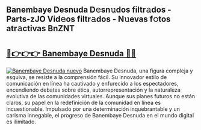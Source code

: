 ## Banembaye Desnuda D𝚎sn𝚞dos filtr𝚊dos - Parts-zJO Vid𝚎os filtr𝚊dos - N𝚞evas f𝚘tos atr𝚊ctivas BnZNT

# <h2><a href="http://mb2i6h.tromn.icu/?c=Banembaye+Desnuda">🔗👉👉👉 Banembaye Desnuda 🔗🔗</a></h2>

[![Banembaye Desnuda nuevo](https://i.imgur.com/pEAQMta.gif)](http://mb2i6h.tromn.icu/?c=Banembaye+Desnuda)
Banembaye Desnuda, una figura compleja y esquiva, se resiste a la comprensión fácil. Su innovador estilo de comunicación en línea ha cautivado y enfurecido a los espectadores, encendiendo debates sobre ética, autorrepresentación y la naturaleza evolutiva de las comunidades virtuales. Aunque sus planes futuros no están claros, su papel en la redefinición de la comunidad en línea es incuestionable. Impulsado por una determinación inquebrantable y un carisma innegable, el progreso de Banembaye Desnuda en el mundo digital es ilimitado.
